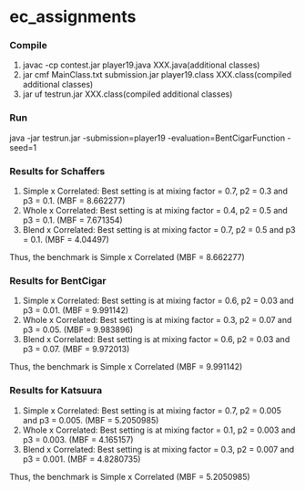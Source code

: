# ec_assignments
### Compile
1. javac -cp contest.jar player19.java XXX.java(additional classes)
2. jar cmf MainClass.txt submission.jar player19.class XXX.class(compiled additional classes)
3. jar uf testrun.jar XXX.class(compiled additional classes)

### Run
java -jar testrun.jar -submission=player19 -evaluation=BentCigarFunction -seed=1

### Results for Schaffers
1. Simple x Correlated: Best setting is at mixing factor = 0.7, p2 = 0.3 and p3 = 0.1. (MBF = 8.662277)
2. Whole x Correlated: Best setting is at mixing factor = 0.4, p2 = 0.5 and p3 = 0.1. (MBF = 7.671354)
3. Blend x Correlated: Best setting is at mixing factor = 0.7, p2 = 0.5 and p3 = 0.1. (MBF = 4.04497)

Thus, the benchmark is Simple x Correlated (MBF = 8.662277)

### Results for BentCigar
1. Simple x Correlated: Best setting is at mixing factor = 0.6, p2 = 0.03 and p3 = 0.01. (MBF = 9.991142)
2. Whole x Correlated: Best setting is at mixing factor = 0.3, p2 = 0.07 and p3 = 0.05. (MBF = 9.983896)
3. Blend x Correlated: Best setting is at mixing factor = 0.6, p2 = 0.03 and p3 = 0.07. (MBF = 9.972013)

Thus, the benchmark is Simple x Correlated (MBF = 9.991142)

### Results for Katsuura
1. Simple x Correlated: Best setting is at mixing factor = 0.7, p2 = 0.005 and p3 = 0.005. (MBF = 5.2050985)
2. Whole x Correlated: Best setting is at mixing factor = 0.1, p2 = 0.003 and p3 = 0.003. (MBF = 4.165157)
3. Blend x Correlated: Best setting is at mixing factor = 0.3, p2 = 0.007 and p3 = 0.001. (MBF = 4.8280735)

Thus, the benchmark is Simple x Correlated (MBF = 5.2050985)
